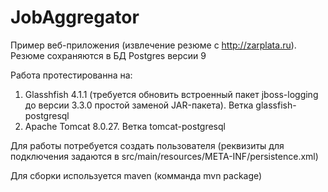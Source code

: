 ﻿# JobAggregator

Пример веб-приложения (извлечение резюме с http://zarplata.ru). Резюме сохраняются в БД Postgres версии 9

Работа протестированна на:
1) Glasshfish 4.1.1 (требуется обновить встроенный пакет jboss-logging до версии 3.3.0 простой заменой JAR-пакета). Ветка glassfish-postgresql
2) Apache Tomcat 8.0.27. Ветка tomcat-postgresql

Для работы потребуется создать пользователя (реквизиты для подключения задаются в src/main/resources/META-INF/persistence.xml)

Для сборки используется maven (комманда mvn package)
